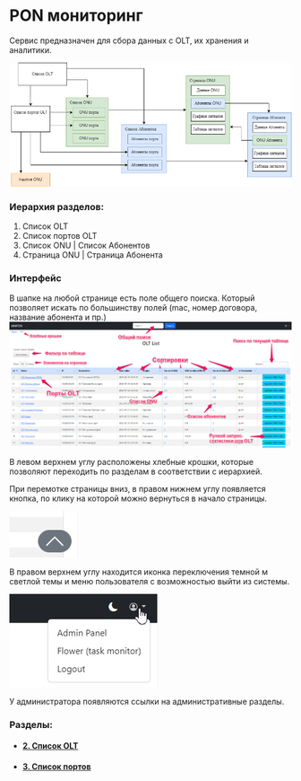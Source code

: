 # PON мониторинг

Сервис предназначен для сбора данных с OLT, их хранения и аналитики.


![img/MNPON-interface.png](img/MNPON-interface.png)

### Иерархия разделов:
1. Список OLT
2. Список портов OLT
3. Список ONU | Список Абонентов
4. Страница ONU | Страница Абонента


### Интерфейс
В шапке на любой странице есть поле общего поиска. Который позволяет искать по большинству полей (mac, номер договора, название абонента и пр.)
![](img/Pasted%20image%2020240306024846.png)

В левом верхнем углу расположены хлебные крошки, которые позволяют переходить по разделам в соответствии с иерархией.

При перемотке страницы вниз, в правом нижнем углу появляется кнопка, по клику на которой можно вернуться в начало страницы.

![](img/Pasted%20image%2020240306025216.png)

В правом верхнем углу находится иконка переключения темной м светлой темы и меню пользователя с возможностью выйти из системы.

![](img/Pasted%20image%2020240306025501.png)

У администратора появляются ссылки на административные разделы.


### Разделы:
- #### [2. Список OLT](2.%20Список%20OLT.md)
- #### [3. Список портов](3.%20Список%20портов.md)


